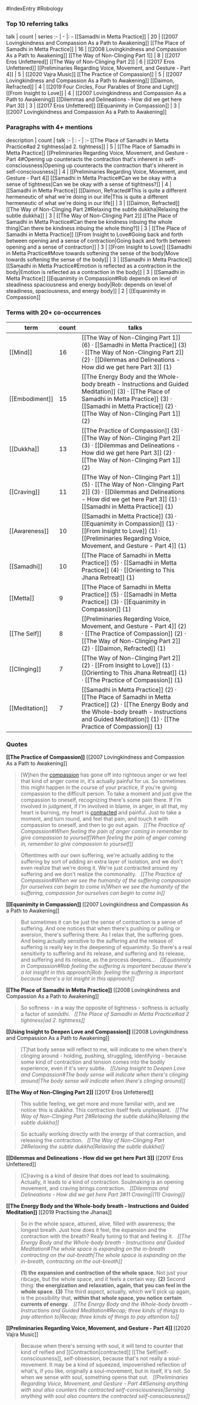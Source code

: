 #IndexEntry #Robology

### Top 10 referring talks
talk | count | series
:- | - |: -
[[Samadhi in Metta Practice]] | 20 | [[2007 Lovingkindness and Compassion As a Path to Awakening]]
[[The Place of Samadhi in Metta Practice]] | 16 | [[2008 Lovingkindness and Compassion As a Path to Awakening]]
[[The Way of Non-Clinging Part 1]] | 8 | [[2017 Eros Unfettered]]
[[The Way of Non-Clinging Part 2]] | 6 | [[2017 Eros Unfettered]]
[[Preliminaries Regarding Voice, Movement, and Gesture - Part 4]] | 5 | [[2020 Vajra Music]]
[[The Practice of Compassion]] | 5 | [[2007 Lovingkindness and Compassion As a Path to Awakening]]
[[Daimon, Refracted]] | 4 | [[2019 Four Circles, Four Parables of Stone and Light]]
[[From Insight to Love]] | 4 | [[2007 Lovingkindness and Compassion As a Path to Awakening]]
[[Dilemmas and Delineations - How did we get here Part 3]] | 3 | [[2017 Eros Unfettered]]
[[Equanimity in Compassion]] | 3 | [[2007 Lovingkindness and Compassion As a Path to Awakening]]

### Paragraphs with 4+ mentions
description | count | talk
:- | : - | :-
[[The Place of Samadhi in Metta Practice#ad 2 tightness\|ad 2. tightness]] | 5 | [[The Place of Samadhi in Metta Practice]]
[[Preliminaries Regarding Voice, Movement, and Gesture - Part 4#Opening up counteracts the contraction that's inherent in self-consciousness\|Opening up counteracts the contraction that's inherent in self-consciousness]] | 4 | [[Preliminaries Regarding Voice, Movement, and Gesture - Part 4]]
[[Samadhi in Metta Practice#Can we be okay with a sense of tightness\|Can we be okay with a sense of tightness?]] | 4 | [[Samadhi in Metta Practice]]
[[Daimon, Refracted#This is quite a different hermeneutic of what we're doing in our life\|This is quite a different hermeneutic of what we're doing in our life]] | 3 | [[Daimon, Refracted]]
[[The Way of Non-Clinging Part 2#Relaxing the subtle dukkha\|Relaxing the subtle dukkha]] | 3 | [[The Way of Non-Clinging Part 2]]
[[The Place of Samadhi in Metta Practice#Can there be kindness inbuing the whole thing\|Can there be kindness inbuing the whole thing?]] | 3 | [[The Place of Samadhi in Metta Practice]]
[[From Insight to Love#Going back and forth between opening and a sense of contraction\|Going back and forth between opening and a sense of contraction]] | 3 | [[From Insight to Love]]
[[Samadhi in Metta Practice#Move towards softening the sense of the body\|Move towards softening the sense of the body]] | 3 | [[Samadhi in Metta Practice]]
[[Samadhi in Metta Practice#Emotion is reflected as a contraction in the body\|Emotion is reflected as a contraction in the body]] | 3 | [[Samadhi in Metta Practice]]
[[Equanimity in Compassion#Rob depends on level of steadiness spaciousness and energy body\|Rob: depends on level of steadiness, spaciousness, and energy body]] | 2 | [[Equanimity in Compassion]]

### Terms with 20+ co-occurrences
term | count | talks
-|-|-
[[Mind]] | 16 | <span class="counts">[[The Way of Non-Clinging Part 1]] (6) · [[Samadhi in Metta Practice]] (3) · [[The Way of Non-Clinging Part 2]] (2) · [[Dilemmas and Delineations - How did we get here Part 3]] (1)</span> 
[[Embodiment]] | 15 | <span class="counts">[[The Energy Body and the Whole-body breath - Instructions and Guided Meditation]] (3) · [[The Place of Samadhi in Metta Practice]] (3) · [[Samadhi in Metta Practice]] (2) · [[The Way of Non-Clinging Part 1]] (2)</span> 
[[Dukkha]] | 13 | <span class="counts">[[The Practice of Compassion]] (3) · [[The Way of Non-Clinging Part 2]] (3) · [[Dilemmas and Delineations - How did we get here Part 3]] (2) · [[The Way of Non-Clinging Part 1]] (2)</span> 
[[Craving]] | 11 | <span class="counts">[[The Way of Non-Clinging Part 1]] (5) · [[The Way of Non-Clinging Part 2]] (3) · [[Dilemmas and Delineations - How did we get here Part 3]] (1) · [[Samadhi in Metta Practice]] (1)</span> 
[[Awareness]] | 10 | <span class="counts">[[Samadhi in Metta Practice]] (3) · [[Equanimity in Compassion]] (1) · [[From Insight to Love]] (1) · [[Preliminaries Regarding Voice, Movement, and Gesture - Part 4]] (1)</span> 
[[Samadhi]] | 10 | <span class="counts">[[The Place of Samadhi in Metta Practice]] (5) · [[Samadhi in Metta Practice]] (4) · [[Orienting to This Jhana Retreat]] (1)</span> 
[[Metta]] | 9 | <span class="counts">[[The Place of Samadhi in Metta Practice]] (5) · [[Samadhi in Metta Practice]] (3) · [[Equanimity in Compassion]] (1)</span> 
[[The Self]] | 8 | <span class="counts">[[Preliminaries Regarding Voice, Movement, and Gesture - Part 4]] (2) · [[The Practice of Compassion]] (2) · [[The Way of Non-Clinging Part 2]] (2) · [[Daimon, Refracted]] (1)</span> 
[[Clinging]] | 7 | <span class="counts">[[The Way of Non-Clinging Part 2]] (2) · [[From Insight to Love]] (1) · [[Orienting to This Jhana Retreat]] (1) · [[The Practice of Compassion]] (1)</span> 
[[Meditation]] | 7 | <span class="counts">[[Samadhi in Metta Practice]] (2) · [[The Place of Samadhi in Metta Practice]] (2) · [[The Energy Body and the Whole-body breath - Instructions and Guided Meditation]] (1) · [[The Practice of Compassion]] (1)</span> 

### Quotes
**[[The Practice of Compassion]]**
<span class="counts">[[2007 Lovingkindness and Compassion As a Path to Awakening]]</span>
> [W]hen the [compassion](https://publish.obsidian.md/rob-burbea/Index/Compassion) has gone off into righteous anger or we feel that kind of anger come in, it's actually painful for us. So sometimes this might happen in the course of your practice, if you're giving compassion to the difficult person. To take a moment and just give the compassion to oneself, recognizing there's some pain there. If I'm involved in judgment, if I'm involved in blame, in anger, in all that, my heart is burning, my heart is [contracted](https://publish.obsidian.md/rob-burbea/Index/Contraction) and painful. Just to take a moment, and turn round, and feel that pain, and touch it with compassion to oneself, and then to go out again. &nbsp;&nbsp;<span class="counts">_[[The Practice of Compassion#When feeling the pain of anger coming in remember to give compassion to yourself|When feeling the pain of anger coming in, remember to give compassion to yourself]]_</span>

> Oftentimes with our own suffering, we're actually adding to the suffering by sort of adding an extra layer of isolation, and we don't even realize that we're doing it. We're just contracted around my suffering and we don't realize the commonality. &nbsp;&nbsp;<span class="counts">_[[The Practice of Compassion#When we see the humanity of the suffering compassion for ourselves can begin to come in|When we see the humanity of the suffering, compassion for ourselves can begin to come in]]_</span>

**[[Equanimity in Compassion]]**
<span class="counts">[[2007 Lovingkindness and Compassion As a Path to Awakening]]</span>
> But sometimes it can be just the sense of contraction is a sense of suffering. And one notices that when there's pushing or pulling or aversion, there's suffering there. As I relax that, the suffering goes. And being actually sensitive to the suffering and the release of suffering is really key in the deepening of equanimity. So there's a real sensitivity to suffering and its release, and suffering and its release, and suffering and its release, as the process deepens... &nbsp;&nbsp;<span class="counts">_[[Equanimity in Compassion#Rob feeling the suffering is important because there's a lot insight in this approach|Rob: feeling the suffering is important because there's a lot insight in this approach]]_</span>

**[[The Place of Samadhi in Metta Practice]]**
<span class="counts">[[2008 Lovingkindness and Compassion As a Path to Awakening]]</span>
> So softness - in a way the opposite of tightness - softness is actually a factor of _samādhi_. &nbsp;&nbsp;<span class="counts">_[[The Place of Samadhi in Metta Practice#ad 2 tightness|ad 2. tightness]]_</span>

**[[Using Insight to Deepen Love and Compassion]]**
<span class="counts">[[2008 Lovingkindness and Compassion As a Path to Awakening]]</span>
> [T]hat body sense will reflect to me, will indicate to me when there's clinging around - holding, pushing, struggling, identifying - because some kind of contraction and tension comes into the bodily experience, even if it's very subtle. &nbsp;&nbsp;<span class="counts">_[[Using Insight to Deepen Love and Compassion#The body sense will indicate when there's clinging around|The body sense will indicate when there's clinging around]]_</span>

**[[The Way of Non-Clinging Part 2]]**
<span class="counts">[[2017 Eros Unfettered]]</span>
> This subtle feeling, we get more and more familiar with, and we notice: this is _dukkha_. This contraction itself feels unpleasant. &nbsp;&nbsp;<span class="counts">_[[The Way of Non-Clinging Part 2#Relaxing the subtle dukkha|Relaxing the subtle dukkha]]_</span>

> So actually working directly with the energy of that contraction, and releasing the contraction. &nbsp;&nbsp;<span class="counts">_[[The Way of Non-Clinging Part 2#Relaxing the subtle dukkha|Relaxing the subtle dukkha]]_</span>

**[[Dilemmas and Delineations - How did we get here Part 3]]**
<span class="counts">[[2017 Eros Unfettered]]</span>
> [C]raving is a kind of desire that does _not_ lead to soulmaking. Actually, it leads to a kind of contraction. Soulmaking is an opening movement, and craving brings contraction. &nbsp;&nbsp;<span class="counts">_[[Dilemmas and Delineations - How did we get here Part 3#11 Craving|(11) Craving]]_</span>

**[[The Energy Body and the Whole-body breath - Instructions and Guided Meditation]]**
<span class="counts">[[2019 Practising the Jhanas]]</span>
> So in the whole space, attuned, alive, filled with awareness; the longest breath. Just how does it feel, the expansion and the contraction with the breath? Really tuning to that and feeling it. &nbsp;&nbsp;<span class="counts">_[[The Energy Body and the Whole-body breath - Instructions and Guided Meditation#The whole space is expanding on the in-breath contracting on the out-breath|The whole space is expanding on the in-breath, contracting on the out-breath]]_</span>

> **(1) the expansion and contraction of the whole space**. Not just your ribcage, but the whole space, and it feels a certain way. **(2)** Second thing: **the energization and relaxation, again, that you can feel in the whole space**. **(3)** The third aspect, actually, which we'll pick up again, is the possibility that, **within that whole space, you notice certain currents of energy**. &nbsp;&nbsp;<span class="counts">_[[The Energy Body and the Whole-body breath - Instructions and Guided Meditation#Recap; three kinds of things to pay attention to|Recap; three kinds of things to pay attention to]]_</span>

**[[Preliminaries Regarding Voice, Movement, and Gesture - Part 4]]**
<span class="counts">[[2020 Vajra Music]]</span>
> Because when there's sensing with soul, it will tend to counter that kind of reified and [[Contraction|contracted]] [[The Self|self-consciousness]], self-obsession, because that's not really a soul-movement. It may be a kind of squeezed, impoverished reflection of what's, if you like, originally a soul-movement, but in itself, it's not. So when we sense with soul, something opens that out. &nbsp;&nbsp;<span class="counts">_[[Preliminaries Regarding Voice, Movement, and Gesture - Part 4#Sensing anything with soul also counters the contracted self-consciousness|Sensing anything with soul also counters the contracted self-consciousness]]_</span>


